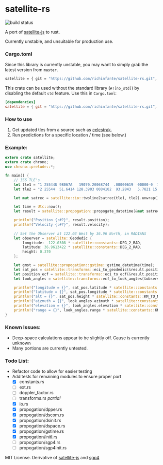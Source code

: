 # satellite-rs
![build status](https://api.travis-ci.org/richinfante/satellite-rs.svg?branch=master)

A port of [satellite-js](https://github.com/shashwatak/satellite-js) to rust.

Currently unstable, and unsuitable for production use.


### Cargo.toml
Since this library is currently unstable, you may want to simply grab the latest version from `master`.
```bash
satellite = { git = "https://github.com/richinfante/satellite-rs.git", branch = "master" }
```
This crate can be used without the standard library (`#![no_std]`) by disabling
the default `std` feature. Use this in `Cargo.toml`:

```toml
[dependencies]
satellite = { git = "https://github.com/richinfante/satellite-rs.git", branch = "master" , default-features = false} 
```


### How to use
1. Get updated tles from a source such as [celestrak](https://celestrak.com/NORAD/elements/stations.txt).
2. Run predictions for a specific location / time (see below.)

### Example:
```rust
extern crate satellite;
extern crate chrono;
use chrono::prelude::*;

fn main() {
    // ISS TLE's
    let tle1 = "1 25544U 98067A   19070.20068744  .00000619  00000-0  17310-4 0  9990";
    let tle2 = "2 25544  51.6414 128.3903 0004102  93.2843   5.7821 15.52799004160030";

    let mut satrec = satellite::io::twoline2satrec(tle1, tle2).unwrap();

    let time = Utc::now();
    let result = satellite::propogation::propogate_datetime(&mut satrec, time).unwrap();

    println!("Position {:#?}", result.position);
    println!("Velocity {:#?}", result.velocity);
    
    // Set the Observer at 122.03 West by 36.96 North, in RADIANS
    let observer = satellite::Geodedic {
        longitude: -122.0308 * satellite::constants::DEG_2_RAD,
        latitude: 36.9613422 * satellite::constants::DEG_2_RAD,
        height: 0.370
    };

    let gmst = satellite::propogation::gstime::gstime_datetime(time);
    let sat_pos = satellite::transforms::eci_to_geodedic(&result.position, gmst);
    let position_ecf = satellite::transforms::eci_to_ecf(&result.position, gmst);
    let look_angles = satellite::transforms::ecf_to_look_angles(&observer, &position_ecf);

    println!("longitude = {}", sat_pos.latitude * satellite::constants::RAD_TO_DEG);
    println!("latitude = {}", sat_pos.longitude * satellite::constants::RAD_TO_DEG);
    println!("alt = {}", sat_pos.height * satellite::constants::KM_TO_MI);
    println!("aizmuth = {}", look_angles.azimuth * satellite::constants::RAD_TO_DEG);
    println!("elevation = {}", look_angles.elevation * satellite::constants::RAD_TO_DEG);
    println!("range = {}", look_angles.range * satellite::constants::KM_TO_MI);
}
```

### Known Issues:
- Deep-space calculations appear to be slightly off. Cause is currently unknown
- Many portions are currently untested.

### Todo List:
- Refactor code to allow for easier testing
- Add tests for remaining modules to ensure proper port
  - [x] constants.rs
  - [ ] ext.rs
  - [ ] doppler_factor.rs
  - [ ] transforms.rs _partial_
  - [x] io.rs
  - [x] propogation/dpper.rs
  - [x] propogation/dscom.rs
  - [x] propogation/dsinit.rs
  - [x] propogation/dspace.rs
  - [x] propogation/gstime.rs
  - [x] propogation/initl.rs
  - [ ] propogation/sgp4.rs
  - [ ] propogation/sgp4init.rs

MIT License. Derivative of [satellite-js](https://github.com/shashwatak/satellite-js) and [sgp4](https://pypi.org/project/sgp4/)
